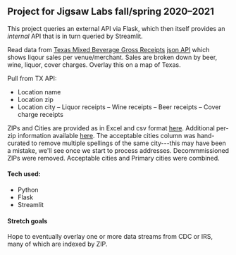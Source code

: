 ## Project for Jigsaw Labs fall/spring 2020–2021

This project queries an external API via Flask, which then itself provides an _internal_ API that is in turn queried by Streamlit.

Read data from [Texas Mixed Beverage Gross Receipts](https://data.texas.gov/Government-and-Taxes/Mixed-Beverage-Gross-Receipts/naix-2893) [json API](https://data.texas.gov/resource/naix-2893.json) which shows liqour sales per venue/merchant. Sales are broken down by beer, wine, liquor, cover charges. Overlay this on a map of Texas. 

Pull from TX API:
- Location name
- Location zip
- Location city
– Liquor receipts
– Wine receipts
– Beer receipts
– Cover charge receipts

ZIPs and Cities are provided as in Excel and csv format [here](https://www.unitedstateszipcodes.org/tx/#zips-list). Additional per-zip information available [here](https://www.zip-codes.com/zip-code-api-register.asp). The acceptable cities column was hand-curated to remove multiple spellings of the same city---this may have been a mistake, we'll see once we start to process addresses. Decommmissioned ZIPs were removed. Acceptable cities and Primary cities were combined.



#### Tech used: 
- Python 
- Flask
- Streamlit

#### Stretch goals

Hope to eventually overlay one or more data streams from CDC or IRS, many of which are indexed by ZIP.


